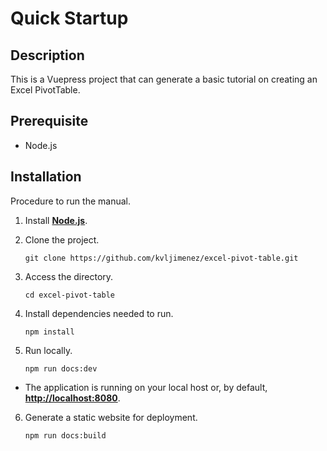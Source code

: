 # Quick Startup

## Description

This is a Vuepress project that can generate a basic tutorial on creating an Excel PivotTable.

## Prerequisite

- Node.js 

## Installation

Procedure to run the manual.

1. Install [**Node.js**](https://nodejs.org/download/release/v16.20.2/node-v16.20.2-x64.msi).

2. Clone the project.
    ```
    git clone https://github.com/kvljimenez/excel-pivot-table.git
    ```

3. Access the directory.
    ```
    cd excel-pivot-table

4. Install dependencies needed to run.
    ```
    npm install
    ```

5. Run locally.

    ```
    npm run docs:dev
    ```
- The application is running on your local host or, by default, 
[**http://localhost:8080**](http://localhost:8080).
    
6. Generate a static website for deployment.
    ```
    npm run docs:build
    ```



